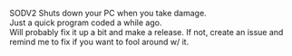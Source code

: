 SODV2 Shuts down your PC when you take damage.  
Just a quick program coded a while ago.  
Will probably fix it up a bit and make a release. If not, create an issue and remind me to fix if you want to fool around w/ it.